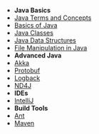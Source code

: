 - **Java Basics**
- [Java Terms and Concepts](/learn_to_code/java/java_terms_and_concepts)
- [Basics of Java](/learn_to_code/java/java_basics)
- [Java Classes](/learn_to_code/java/java_classes) 
- [Java Data Structures](/learn_to_code/java/java_data_structures)  
- [File Manipulation in Java](/learn_to_code/java/java_file_manipulation) 
- **Advanced Java**
- [Akka](/learn_to_code/java/akka/)
- [Protobuf](/learn_to_code/java/protobuf)
- [Logback](/learn_to_code/java/logback)
- [ND4J](/learn_to_code/java/nd4j)
- **IDEs**
- [IntelliJ](/learn_to_code/java/intellij)
- **Build Tools**
- [Ant](/learn_to_code/java/ant)
- [Maven](/learn_to_code/java/maven)
